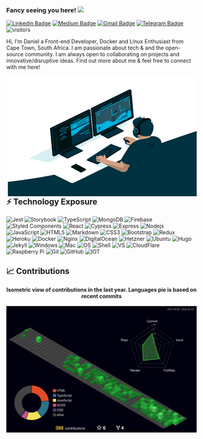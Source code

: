 ### Fancy seeing you here! <img src="https://media.giphy.com/media/hvRJCLFzcasrR4ia7z/giphy.gif" width="25px">

<!-- [![Resume](https://img.shields.io/badge/-Resume-success?style=flat-square)](https://thunder-chief.github.io/Daniel_Leitch_CV/) -->
[![Linkedin Badge](https://img.shields.io/badge/-Daniel-blue?style=flat-square&logo=Linkedin&logoColor=white&link=https://www.linkedin.com/in/danielleitch//)](https://www.linkedin.com/in/danielleitch/)
[![Medium Badge](https://img.shields.io/badge/-Medium-black?style=flat-square&logo=medium)](https://danleitch.medium.com/)
[![Gmail Badge](https://img.shields.io/badge/-Email-c14438?style=flat-square&logo=Gmail&logoColor=white&link=mailto:dndleitch@gmail.com)](mailto:dndleitch@gmail.com)
[![Telegram Badge](https://img.shields.io/badge/-Telegram-red?style=flat-square&logo=Telegram&logoColor=white&link=https://t.me/thunderchiefza)](https://t.me/thunderchiefza)
![visitors](https://visitor-badge.glitch.me/badge?page_id=Thunder-Chief)


Hi, I'm Daniel a Front-end Developer, Docker and Linux Enthusiast from Cape Town, South Africa. 
I am passionate about tech & and the open-source community. I am always open to collaborating on projects and innovative/disruptive ideas. 
Find out more about me & feel free to connect with me here!

<img align="right" alt="GIF" src="https://github.com/Thunder-Chief/Thunder-Chief/blob/main/code.gif?raw=true" width="500" height="320" />

<!-- <details>
<summary>📂 Hobbies On the Go </summary>
 
 - I have a Ubuntu instance on a Hetzner server in Germany and another server I run at home, they both serve my media collection to my friends & family. These instances run all their applications on Docker, which is passed through Nginx with full SSL done by Let's Encrypt & CertBot, Nginx is set up to act as a reverse proxy for security and ease of use. Then from there, it goes through Cloudflare’s CDN then to NameCheap which is my domain provider.
  
</details> -->

## ⚡ Technology Exposure 
![Jest](https://img.shields.io/badge/-Jest-blue?style=flat-square&logo=Jest)
![Storybook](https://img.shields.io/badge/-Storybook-563D7C?style=flat-square&logo=storybook)
![TypeScript](https://img.shields.io/badge/-TypeScript-C51A4A?style=flat-square&logo=typescript)
![MongoDB](https://img.shields.io/badge/-MongoDB-black?style=flat-square&logo=mongodb)
![Firebase](https://img.shields.io/badge/-Firebase-black?style=flat-square&logo=firebase)
![Styled Components](https://img.shields.io/badge/Styled-Components-1572B6?style=flat-square&logo=styled-components)
![React](https://img.shields.io/badge/-React-black?style=flat-square&logo=react)
![Cypress](https://img.shields.io/badge/-Cypress-black?style=flat-square&logo=cypress)
![Express](https://img.shields.io/badge/-ExpressJS-red?style=flat-square&logo=expressjs&logoColor=black)
![Nodejs](https://img.shields.io/badge/-Nodejs-black?style=flat-square&logo=Node.js)
![JavaScript](https://img.shields.io/badge/-JavaScript-black?style=flat-square&logo=javascript)
![HTML5](https://img.shields.io/badge/-HTML5-E34F26?style=flat-square&logo=html5&logoColor=white)
![Markdown](https://img.shields.io/badge/-Markdown-black?style=flat-square&logo=markdown)
![CSS3](https://img.shields.io/badge/-CSS3-1572B6?style=flat-square&logo=css3)
![Bootstrap](https://img.shields.io/badge/-Bootstrap-563D7C?style=flat-square&logo=bootstrap)
![Redux](https://img.shields.io/badge/-Redux-black?style=flat-square&logo=redux)
![Heroku](https://img.shields.io/badge/-Heroku-430098?style=flat-square&logo=heroku)
![Docker](https://img.shields.io/badge/-Docker-black?style=flat-square&logo=docker)
![Nginx](https://img.shields.io/badge/-Nginx-black?style=flat-square&logo=nginx)
![DigitalOcean](https://img.shields.io/badge/-Digital%20Ocean-darkblue?style=flat-square&logo=digitalocean)
![Hetzner](https://img.shields.io/badge/-Hetzner-563D7C?style=flat-square&logo=hetzner)
![Ubuntu](https://img.shields.io/badge/-Ubuntu-red?style=flat-square&logo=Ubuntu&logoColor=black)
![Hugo](https://img.shields.io/badge/-Hugo-5391FE?style=flat-square&logo=hugo&logoColor=white)
![Jekyll](https://img.shields.io/badge/-Jekyll-1f6600?style=flat-square&logo=jekyll&logoColor=red)
![Windows](https://img.shields.io/badge/OS-Windows-informational?style=flat-square&logo=windows&logoColor=white)
![Mac](https://img.shields.io/badge/OS-Mac-informational?style=flat-square&logo=Apple&logoColor=white)
![OS](https://img.shields.io/badge/OS-Linux-informational?style=flat-square&logo=linux&logoColor=white)
![Shell](https://img.shields.io/badge/-shell-5391FE?style=flat-square&logo=PowerShell&logoColor=white)
![VS](https://img.shields.io/badge/-VS%20Code-007ACC?style=flat-square&logo=visual-studio-code&logoColor=white)
![CloudFlare](https://img.shields.io/badge/-CloudFlare-black?style=flat-square&logo=cloudflare)
![Raspberry Pi](https://img.shields.io/badge/-Raspberry%20Pi-C51A4A?style=flat-square&logo=Raspberry-Pi)
![Git](https://img.shields.io/badge/-Git-black?style=flat-square&logo=git)
![GitHub](https://img.shields.io/badge/-GitHub-181717?style=flat-square&logo=github)
![IOT](https://img.shields.io/badge/-IOT-blue?style=flat-square&logo=IOT)
<!-- ![PHP](https://img.shields.io/badge/-PHP-black?style=flat-square&logo=PHP) -->

## 📈 Contributions
<h4 align="center">Isometric view of contributions in the last year. Languages pie is based on recent commits</h4>
<p align="center">
	<a href="./profile-3d-contrib/profile-night-green.svg">
		<img width="900em" src="./profile-3d-contrib/profile-night-green.svg">
	</a>
</p>

<!-- Spare stuff  -->

<!-- [![Instagram Badge](https://img.shields.io/badge/-dan_leitch-purple?style=flat-square&logo=instagram&logoColor=white&link=https://www.instagram.com/dan_leitch/)](https://www.instagram.com/dan_leitch/) -->
